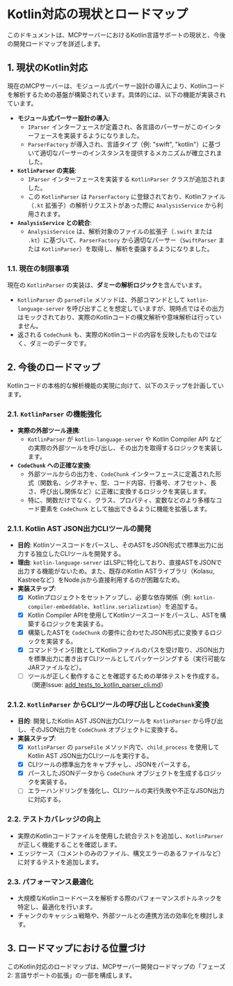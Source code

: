 # Kotlin対応の現状とロードマップ

このドキュメントは、MCPサーバーにおけるKotlin言語サポートの現状と、今後の開発ロードマップを詳述します。

## 1. 現状のKotlin対応

現在のMCPサーバーは、モジュール式パーサー設計の導入により、Kotlinコードを解析するための基盤が構築されています。具体的には、以下の機能が実装されています。

- **モジュール式パーサー設計の導入**:
  - `IParser` インターフェースが定義され、各言語のパーサーがこのインターフェースを実装するようになりました。
  - `ParserFactory` が導入され、言語タイプ（例: "swift", "kotlin"）に基づいて適切なパーサーのインスタンスを提供するメカニズムが確立されました。
- **`KotlinParser` の実装**:
  - `IParser` インターフェースを実装する `KotlinParser` クラスが追加されました。
  - この `KotlinParser` は `ParserFactory` に登録されており、Kotlinファイル（`.kt` 拡張子）の解析リクエストがあった際に `AnalysisService` から利用されます。
- **`AnalysisService` との統合**:
  - `AnalysisService` は、解析対象のファイルの拡張子（`.swift` または `.kt`）に基づいて、`ParserFactory` から適切なパーサー（`SwiftParser` または `KotlinParser`）を取得し、解析を委譲するようになりました。

### 1.1. 現在の制限事項

現在の `KotlinParser` の実装は、**ダミーの解析ロジック**を含んでいます。

- `KotlinParser` の `parseFile` メソッドは、外部コマンドとして `kotlin-language-server` を呼び出すことを想定していますが、現時点ではその出力はモックされており、実際のKotlinコードの構文解析や意味解析は行っていません。
- 返される `CodeChunk` も、実際のKotlinコードの内容を反映したものではなく、ダミーのデータです。

## 2. 今後のロードマップ

Kotlinコードの本格的な解析機能の実現に向けて、以下のステップを計画しています。

### 2.1. `KotlinParser` の機能強化

- **実際の外部ツール連携**:
  - `KotlinParser` が `kotlin-language-server` や Kotlin Compiler API などの実際の外部ツールを呼び出し、その出力を取得するロジックを実装します。
- **`CodeChunk` への正確な変換**:
  - 外部ツールからの出力を、`CodeChunk` インターフェースに定義された形式（関数名、シグネチャ、型、コード内容、行番号、オフセット、長さ、呼び出し関係など）に正確に変換するロジックを実装します。
  - 特に、関数だけでなく、クラス、プロパティ、変数などのより多様なコード要素を `CodeChunk` として抽出できるように機能を拡張します。

### 2.1.1. Kotlin AST JSON出力CLIツールの開発

- **目的**: Kotlinソースコードをパースし、そのASTをJSON形式で標準出力に出力する独立したCLIツールを開発する。
- **理由**: `kotlin-language-server` はLSPに特化しており、直接ASTをJSONで出力する機能がないため。また、既存のKotlin ASTライブラリ（Kolasu, Kastreeなど）をNode.jsから直接利用するのが困難なため。
- **実装ステップ**:
  - [x] Kotlinプロジェクトをセットアップし、必要な依存関係（例: `kotlin-compiler-embeddable`、`kotlinx.serialization`）を追加する。
  - [x] Kotlin Compiler APIを使用してKotlinソースコードをパースし、ASTを構築するロジックを実装する。
  - [x] 構築したASTを `CodeChunk` の要件に合わせたJSON形式に変換するロジックを実装する。
  - [x] コマンドライン引数としてKotlinファイルのパスを受け取り、JSON出力を標準出力に書き出すCLIツールとしてパッケージングする（実行可能なJARファイルなど）。
  - [ ] ツールが正しく動作することを確認するための単体テストを作成する。（関連Issue: [add_tests_to_kotlin_parser_cli.md](issues/add_tests_to_kotlin_parser_cli.md)）

### 2.1.2. `KotlinParser` からCLIツールの呼び出しと`CodeChunk`変換

- **目的**: 開発したKotlin AST JSON出力CLIツールを `KotlinParser` から呼び出し、そのJSON出力を `CodeChunk` オブジェクトに変換する。
- **実装ステップ**:
  - [x] `KotlinParser` の `parseFile` メソッド内で、`child_process` を使用してKotlin AST JSON出力CLIツールを実行する。
  - [x] CLIツールの標準出力をキャプチャし、JSONをパースする。
  - [x] パースしたJSONデータから `CodeChunk` オブジェクトを生成するロジックを実装する。
  - [ ] エラーハンドリングを強化し、CLIツールの実行失敗や不正なJSON出力に対応する。

### 2.2. テストカバレッジの向上

- 実際のKotlinコードファイルを使用した統合テストを追加し、`KotlinParser` が正しく機能することを確認します。
- エッジケース（コメントのみのファイル、構文エラーのあるファイルなど）に対するテストを追加します。

### 2.3. パフォーマンス最適化

- 大規模なKotlinコードベースを解析する際のパフォーマンスボトルネックを特定し、最適化を行います。
- チャンクのキャッシュ戦略や、外部ツールとの連携方法の効率化を検討します。

## 3. ロードマップにおける位置づけ

このKotlin対応のロードマップは、MCPサーバー開発ロードマップの「フェーズ2: 言語サポートの拡張」の一部を構成します。
